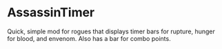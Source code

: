# AssassinTimer

Quick, simple mod for rogues that displays timer bars for rupture, hunger for blood, and envenom. Also has a bar for combo points.
